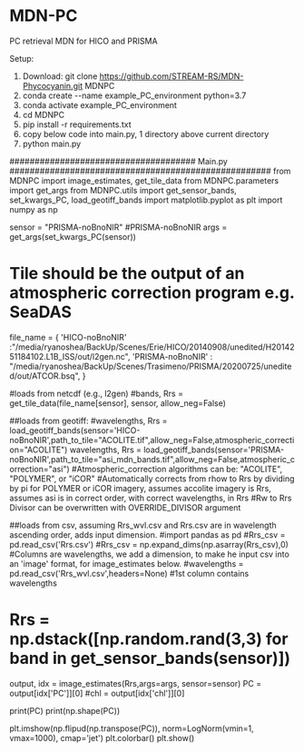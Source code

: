 # MDN-PC
PC retrieval MDN for HICO and PRISMA

Setup:
1. Download: git clone https://github.com/STREAM-RS/MDN-Phycocyanin.git MDNPC
2. conda create --name example_PC_environment python=3.7
3. conda activate example_PC_environment
4. cd MDNPC
5. pip install -r requirements.txt 
6. copy below code into main.py, 1 directory above current directory
7. python main.py


##################################### Main.py ####################################################
from MDNPC import image_estimates, get_tile_data
from MDNPC.parameters import get_args
from MDNPC.utils import get_sensor_bands, set_kwargs_PC, load_geotiff_bands
import matplotlib.pyplot as plt
import numpy as np

sensor = "PRISMA-noBnoNIR" #PRISMA-noBnoNIR
args = get_args(set_kwargs_PC(sensor))

# Tile should be the output of an atmospheric correction program e.g. SeaDAS
file_name = {
    'HICO-noBnoNIR' :"/media/ryanoshea/BackUp/Scenes/Erie/HICO/20140908/unedited/H2014251184102.L1B_ISS/out/l2gen.nc",
    'PRISMA-noBnoNIR' : "/media/ryanoshea/BackUp/Scenes/Trasimeno/PRISMA/20200725/unedited/out/ATCOR.bsq",
}

#loads from netcdf (e.g., l2gen)
#bands, Rrs = get_tile_data(file_name[sensor], sensor, allow_neg=False)

##loads from geotiff:
#wavelengths, Rrs = load_geotiff_bands(sensor='HICO-noBnoNIR',path_to_tile="ACOLITE.tif",allow_neg=False,atmospheric_correction="ACOLITE")
wavelengths, Rrs = load_geotiff_bands(sensor='PRISMA-noBnoNIR',path_to_tile="asi_mdn_bands.tif",allow_neg=False,atmospheric_correction="asi")
#Atmospheric_correction algorithms can be: "ACOLITE", "POLYMER", or "iCOR"
#Automatically corrects from rhow to Rrs by dividing by pi for POLYMER or iCOR imagery, assumes accolite imagery is Rrs, assumes asi is in correct order, with correct wavelengths, in Rrs
#Rw to Rrs Divisor can be overwritten with OVERRIDE_DIVISOR argument

##loads from csv, assuming Rrs_wvl.csv and Rrs.csv are in wavelength ascending order, adds input dimension.
#import pandas as pd
#Rrs_csv = pd.read_csv('Rrs.csv')
#Rrs_csv = np.expand_dims(np.asarray(Rrs_csv),0) #Columns are wavelengths, we add a dimension, to make he input csv into an 'image' format, for image_estimates below.
#wavelengths  = pd.read_csv('Rrs_wvl.csv',headers=None) #1st column contains wavelengths


# Rrs = np.dstack([np.random.rand(3,3) for band in get_sensor_bands(sensor)])
output, idx = image_estimates(Rrs,args=args, sensor=sensor)
PC = output[idx['PC']][0]
#chl = output[idx['chl']][0]

print(PC)
print(np.shape(PC))


plt.imshow(np.flipud(np.transpose(PC)), norm=LogNorm(vmin=1, vmax=1000), cmap='jet')
plt.colorbar()
plt.show()


